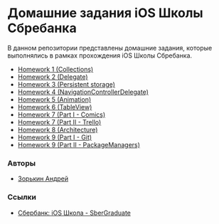 # Домашние задания iOS Школы Сбребанка
В данном репозитории представлены домашние задания, которые выполнялись в рамках прохождения iOS Школы Сбребанка.

- [Homework 1 (Collections)](Homework%201%20%28Collections%29)
- [Homework 2 (Delegate)](Homework%202%20(Delegate))
- [Homework 3 (Persistent storage)](Homework%203%20(Persistent%20storage))
- [Homework 4 (NavigationControllerDelegate)](Homework%204%20(NavigationControllerDelegate))
- [Homework 5 (Animation)](Homework%205%20(Animation))
- [Homework 6 (TableView)](Homework%206%20(TableView))
- [Homework 7 (Part I - Comics)](Homework%207%20(Part%20I%20-%20Comics))
- [Homework 7 (Part II - Trello)](Homework%207%20(Part%20II%20-%20Trello))
- [Homework 8 (Architecture)](Homework%208%20(Architecture))
- [Homework 9 (Part I - Git)](Homework%209%20(Part%20I%20-%20Git))
- [Homework 9 (Part II - PackageManagers)](Homework%209%20(Part%20II%20-%20Package%20Managers))

### Авторы
* [Зорькин Андрей](https://github.com/zooorkin)

### Ссылки
* [Сбербанк: iOS Школа - SberGraduate](https://sbergraduate.ru/ios-school/)

